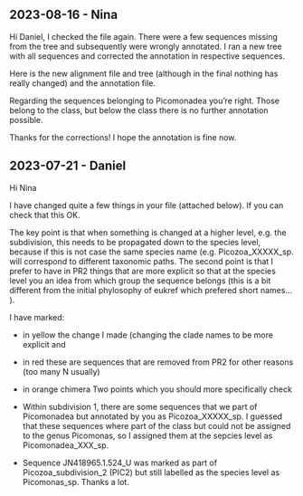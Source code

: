 ## 2023-08-16 - Nina

Hi Daniel, I checked the file again. There were a few sequences missing from the tree and subsequently were wrongly annotated. I ran a new tree with all sequences and corrected the annotation in respective sequences.

Here is the new alignment file and tree (although in the final nothing has really changed) and the annotation file.

Regarding the sequences belonging to Picomonadea you’re right. Those belong to the class, but below the class there is no further annotation possible. 

Thanks for the corrections! I hope the annotation is fine now.


## 2023-07-21 - Daniel

Hi Nina

I have changed quite a few things in your file (attached below). If you can check that this OK.

The key point is that when something is changed at a higher level, e.g. the subdivision, this needs to be propagated down to the species level, because if this is not case the same species name (e.g. Picozoa_XXXXX_sp. will correspond to different taxonomic paths.
The second point is that I prefer to have in PR2 things that are more explicit so that at the species level you an idea from which group the sequence belongs (this is a bit different from the initial phylosophy of eukref which prefered short names... ).

I have marked:

* in yellow the change I made (changing the clade names to be more explicit and
* in red these are sequences that are removed from PR2 for other reasons (too many N usually)
* in orange chimera
Two points which you should more specifically check

* Within subdivision 1, there are some sequences that we part of Picomonadea but annotated by you as Picozoa_XXXXX_sp. I guessed that these sequences where part of the class but could not be assigned to the genus Picomonas, so I assigned them at the sepcies level as Picomonadea_XXX_sp.
* Sequence JN418965.1.524_U was marked as part of Picozoa_subdivision_2 (PIC2) but still labelled as the species level as Picomonas_sp.
Thanks a lot.
